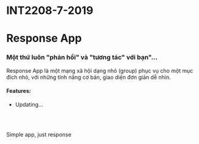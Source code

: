 # INT2208-7-2019

<h1 style="">Response App</h1>
<h3>Một thứ luôn "phản hồi" và "tương tác" với bạn"...</h3>

<p>Response App là một mạng xã hội dạng nhỏ (group) phục vụ cho một mục đích nhỏ, với những tính năng cơ bản, giao diện đơn giản dễ nhìn.</p>

<h4>Features:</h4>
<ul>
    <li>Updating...</li>
</ul>


<br>
<br>

<p>Simple app, just response</p>
